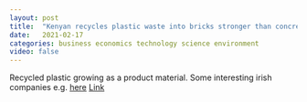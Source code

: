 ```yaml
---
layout: post
title:  "Kenyan recycles plastic waste into bricks stronger than concrete"
date:   2021-02-17
categories: business economics technology science environment
video: false
---
```


Recycled plastic growing as a product material.    Some interesting irish companies e.g. [here](//www.ecoplastic.net/)
[Link](//www.reuters.com/article/us-kenya-environment-recycling-idUSKBN2A211N)
